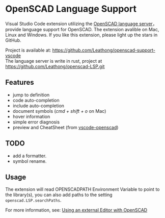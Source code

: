 # OpenSCAD Language Support

Visual Studio Code extension utilizing the [OpenSCAD language server](https://github.com/Leathong/openscad-LSP.git)， provide language support for OpenSCAD. The extension avalible on Mac, Linux and Windows. If you like this extension, please light up the stars in GitHub.

Project is available at: <https://github.com/Leathong/openscad-support-vscode>  
The language server is write in rust, project at <https://github.com/Leathong/openscad-LSP.git>

## Features

- jump to definition
- code auto-completion
- include auto-completion
- document symbols (*cmd + shift + o* on Mac)
- hover information
- simple error diagnosis
- preview and CheatSheet (from [vscode-openscad](https://github.com/Antyos/vscode-openscad))


## TODO
- add a formatter. 
- symbol rename.

## Usage

The extension will read OPENSCADPATH Environment Variable to point to the library(s), you can also add paths to the setting `openscad.LSP.searchPaths`.

For more information, see: [Using an external Editor with OpenSCAD](https://en.wikibooks.org/wiki/OpenSCAD_User_Manual/Using_an_external_Editor_with_OpenSCAD)


